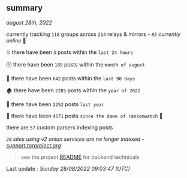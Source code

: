 
## summary
_august 28th, 2022_

currently tracking `118` groups across `214` relays & mirrors - _`85` currently online_ 📡

⏲ there have been `3` posts within the `last 24 hours`

🕓 there have been `189` posts within the `month of august`

📅 there have been `642` posts within the `last 90 days`

🏚 there have been `2285` posts within the `year of 2022`

🚀 there have been `2252` posts `last year`

🦕 there have been `4571` posts `since the dawn of ransomwatch` 🐣

there are `57` custom parsers indexing posts

_`20` sites using v2 onion services are no longer indexed - [support.torproject.org](https://support.torproject.org/onionservices/v2-deprecation/)_

> see the project [README](https://github.com/jmousqueton/ransomwatch#readme) for backend technicals



Last update : _Sunday 28/08/2022 09:03:47 (UTC)_

